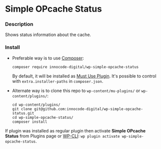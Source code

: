 # Simple OPcache Status

### Description

Shows status information about the cache.

### Install

- Preferable way is to use [Composer](https://getcomposer.org/):

    ````
    composer require innocode-digital/wp-simple-opcache-status
    ````

  By default, it will be installed as [Must Use Plugin](https://codex.wordpress.org/Must_Use_Plugins).
  It's possible to control with `extra.installer-paths` in `composer.json`.

- Alternate way is to clone this repo to `wp-content/mu-plugins/` or `wp-content/plugins/`:

    ````
    cd wp-content/plugins/
    git clone git@github.com:innocode-digital/wp-simple-opcache-status.git
    cd wp-simple-opcache-status/
    composer install
    ````

If plugin was installed as regular plugin then activate **Simple OPcache Status** from Plugins page
or [WP-CLI](https://make.wordpress.org/cli/handbook/): `wp plugin activate wp-simple-opcache-status`.
